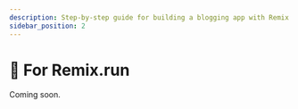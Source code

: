 ```yaml
---
description: Step-by-step guide for building a blogging app with Remix.run.
sidebar_position: 2
---
```


# 🚧 For Remix.run

Coming soon.
